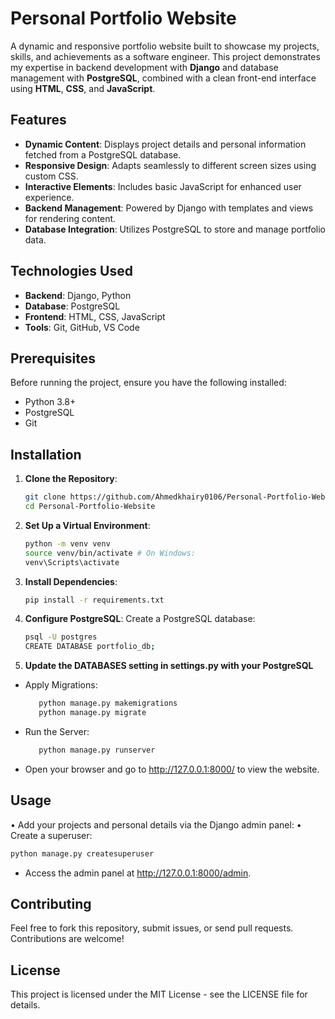 # Personal Portfolio Website

A dynamic and responsive portfolio website built to showcase my projects, skills, and achievements as a software engineer. This project demonstrates my expertise in backend development with **Django** and database management with **PostgreSQL**, combined with a clean front-end interface using **HTML**, **CSS**, and **JavaScript**.

## Features
- **Dynamic Content**: Displays project details and personal information fetched from a PostgreSQL database.
- **Responsive Design**: Adapts seamlessly to different screen sizes using custom CSS.
- **Interactive Elements**: Includes basic JavaScript for enhanced user experience.
- **Backend Management**: Powered by Django with templates and views for rendering content.
- **Database Integration**: Utilizes PostgreSQL to store and manage portfolio data.

## Technologies Used
- **Backend**: Django, Python
- **Database**: PostgreSQL
- **Frontend**: HTML, CSS, JavaScript
- **Tools**: Git, GitHub, VS Code

## Prerequisites
Before running the project, ensure you have the following installed:
- Python 3.8+
- PostgreSQL
- Git

## Installation
1. **Clone the Repository**:
   ```bash
   git clone https://github.com/Ahmedkhairy0106/Personal-Portfolio-Website.git
   cd Personal-Portfolio-Website
   ```

2. **Set Up a Virtual Environment**:
   ```bash
   python -m venv venv
   source venv/bin/activate # On Windows:
   venv\Scripts\activate
   ```
3. **Install Dependencies**:
   ```bash
   pip install -r requirements.txt
   ```
4. **Configure PostgreSQL**:
   Create a PostgreSQL database:
   ```bash
   psql -U postgres
   CREATE DATABASE portfolio_db;
   ```
   
5. **Update the DATABASES setting in settings.py with your PostgreSQL**

- Apply Migrations:
   ```bash
      python manage.py makemigrations
      python manage.py migrate
   ```
- Run the Server:
   ```bash
      python manage.py runserver
   ```
- Open your browser and go to http://127.0.0.1:8000/
to view the website.

## Usage

• Add your projects and personal details via the Django admin panel:
• Create a superuser:
   ```bash
   python manage.py createsuperuser
   ```
- Access the admin panel at http://127.0.0.1:8000/admin.

## Contributing

Feel free to fork this repository, submit issues, or send pull requests. Contributions are welcome!

## License

This project is licensed under the MIT License - see the LICENSE file for details.
